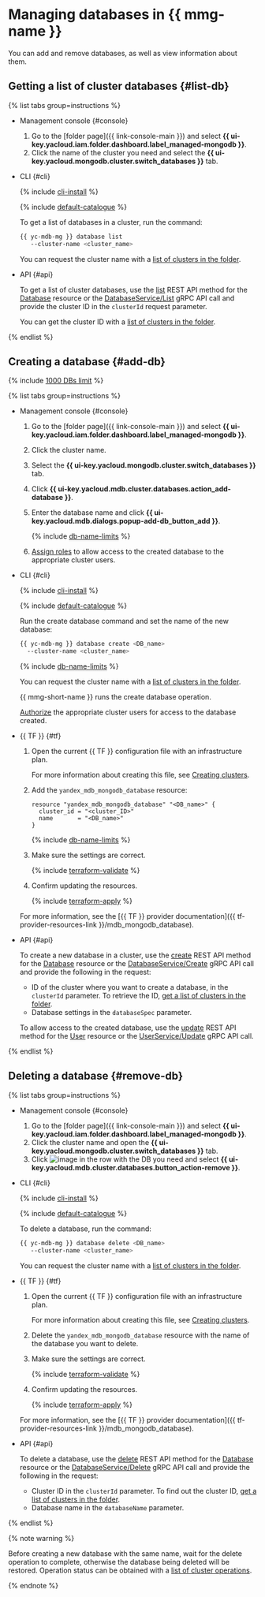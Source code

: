# Managing databases in {{ mmg-name }}

You can add and remove databases, as well as view information about them.

## Getting a list of cluster databases {#list-db}

{% list tabs group=instructions %}

- Management console {#console}

  1. Go to the [folder page]({{ link-console-main }}) and select **{{ ui-key.yacloud.iam.folder.dashboard.label_managed-mongodb }}**.
  1. Click the name of the cluster you need and select the **{{ ui-key.yacloud.mongodb.cluster.switch_databases }}** tab.

- CLI {#cli}

  {% include [cli-install](../../_includes/cli-install.md) %}

  {% include [default-catalogue](../../_includes/default-catalogue.md) %}

  To get a list of databases in a cluster, run the command:

  ```bash
  {{ yc-mdb-mg }} database list
     --cluster-name <cluster_name>
  ```

  You can request the cluster name with a [list of clusters in the folder](cluster-list.md#list-clusters).

- API {#api}

  To get a list of cluster databases, use the [list](../api-ref/Database/list.md) REST API method for the [Database](../api-ref/Database/index.md) resource or the [DatabaseService/List](../api-ref/grpc/Database/list.md) gRPC API call and provide the cluster ID in the `clusterId` request parameter.

  You can get the cluster ID with a [list of clusters in the folder](cluster-list.md#list-clusters).

{% endlist %}

## Creating a database {#add-db}

{% include [1000 DBs limit](../../_includes/mdb/1000dbnote.md) %}

{% list tabs group=instructions %}

- Management console {#console}

  1. Go to the [folder page]({{ link-console-main }}) and select **{{ ui-key.yacloud.iam.folder.dashboard.label_managed-mongodb }}**.
  1. Click the cluster name.
  1. Select the **{{ ui-key.yacloud.mongodb.cluster.switch_databases }}** tab.
  1. Click **{{ ui-key.yacloud.mdb.cluster.databases.action_add-database }}**.
  1. Enter the database name and click **{{ ui-key.yacloud.mdb.dialogs.popup-add-db_button_add }}**.

      {% include [db-name-limits](../../_includes/mdb/mmg/note-info-db-name-limits.md) %}

  1. [Assign roles](cluster-users.md#updateuser) to allow access to the created database to the appropriate cluster users.

- CLI {#cli}

  {% include [cli-install](../../_includes/cli-install.md) %}

  {% include [default-catalogue](../../_includes/default-catalogue.md) %}

  Run the create database command and set the name of the new database:

  ```bash
  {{ yc-mdb-mg }} database create <DB_name>
    --cluster-name <cluster_name>
  ```

  {% include [db-name-limits](../../_includes/mdb/mmg/note-info-db-name-limits.md) %}

  You can request the cluster name with a [list of clusters in the folder](cluster-list.md#list-clusters).

  {{ mmg-short-name }} runs the create database operation.

  [Authorize](cluster-users.md#updateuser) the appropriate cluster users for access to the database created.

- {{ TF }} {#tf}

    1. Open the current {{ TF }} configuration file with an infrastructure plan.

        For more information about creating this file, see [Creating clusters](cluster-create.md).

    1. Add the `yandex_mdb_mongodb_database` resource:

        ```hcl
        resource "yandex_mdb_mongodb_database" "<DB_name>" {
          cluster_id = "<cluster_ID>"
          name       = "<DB_name>"
        }
        ```

        {% include [db-name-limits](../../_includes/mdb/mmg/note-info-db-name-limits.md) %}

    1. Make sure the settings are correct.

        {% include [terraform-validate](../../_includes/mdb/terraform/validate.md) %}

    1. Confirm updating the resources.

        {% include [terraform-apply](../../_includes/mdb/terraform/apply.md) %}

    For more information, see the [{{ TF }} provider documentation]({{ tf-provider-resources-link }}/mdb_mongodb_database).

- API {#api}

  To create a new database in a cluster, use the [create](../api-ref/Database/create.md) REST API method for the [Database](../api-ref/Database/index.md) resource or the [DatabaseService/Create](../api-ref/grpc/Database/create.md) gRPC API call and provide the following in the request:

  * ID of the cluster where you want to create a database, in the `clusterId` parameter. To retrieve the ID, [get a list of clusters in the folder](cluster-list.md#list-clusters).
  * Database settings in the `databaseSpec` parameter.

  To allow access to the created database, use the [update](../api-ref/User/update.md) REST API method for the [User](../api-ref/User/index.md) resource or the [UserService/Update](../api-ref/grpc/User/update.md) gRPC API call.

{% endlist %}

## Deleting a database {#remove-db}

{% list tabs group=instructions %}

- Management console {#console}

  1. Go to the [folder page]({{ link-console-main }}) and select **{{ ui-key.yacloud.iam.folder.dashboard.label_managed-mongodb }}**.
  1. Click the cluster name and open the **{{ ui-key.yacloud.mongodb.cluster.switch_databases }}** tab.
  1. Click ![image](../../_assets/console-icons/ellipsis.svg) in the row with the DB you need and select **{{ ui-key.yacloud.mdb.cluster.databases.button_action-remove }}**.

- CLI {#cli}

  {% include [cli-install](../../_includes/cli-install.md) %}

  {% include [default-catalogue](../../_includes/default-catalogue.md) %}

  To delete a database, run the command:

  ```bash
  {{ yc-mdb-mg }} database delete <DB_name>
     --cluster-name <cluster_name>
  ```

  You can request the cluster name with a [list of clusters in the folder](cluster-list.md#list-clusters).

- {{ TF }} {#tf}

    1. Open the current {{ TF }} configuration file with an infrastructure plan.

        For more information about creating this file, see [Creating clusters](cluster-create.md).

    1. Delete the `yandex_mdb_mongodb_database` resource with the name of the database you want to delete.

    1. Make sure the settings are correct.

        {% include [terraform-validate](../../_includes/mdb/terraform/validate.md) %}

    1. Confirm updating the resources.

        {% include [terraform-apply](../../_includes/mdb/terraform/apply.md) %}

    For more information, see the [{{ TF }} provider documentation]({{ tf-provider-resources-link }}/mdb_mongodb_database).

- API {#api}

  To delete a database, use the [delete](../api-ref/Database/delete.md) REST API method for the [Database](../api-ref/Database/index.md) resource or the [DatabaseService/Delete](../api-ref/grpc/Database/delete.md) gRPC API call and provide the following in the request:

    * Cluster ID in the `clusterId` parameter. To find out the cluster ID, [get a list of clusters in the folder](cluster-list.md).
    * Database name in the `databaseName` parameter.

{% endlist %}

{% note warning %}

Before creating a new database with the same name, wait for the delete operation to complete, otherwise the database being deleted will be restored. Operation status can be obtained with a [list of cluster operations](cluster-list.md#list-operations).

{% endnote %}

